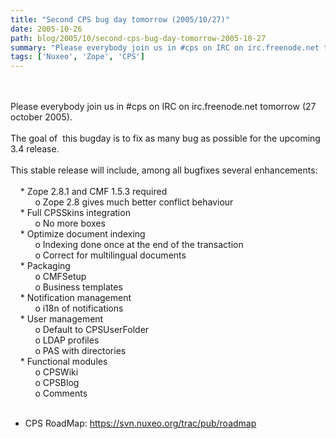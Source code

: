 ```yaml
---
title: "Second CPS bug day tomorrow (2005/10/27)"
date: 2005-10-26
path: blog/2005/10/second-cps-bug-day-tomorrow-2005-10-27
summary: "Please everybody join us in #cps on IRC on irc.freenode.net tomorrow (27 october 2005)."
tags: ['Nuxeo', 'Zope', 'CPS']
---
```


<br><br>
  Please everybody join us in #cps on IRC on irc.freenode.net tomorrow (27
  october 2005).<br><br>
   The goal of&#160; this bugday is to fix as many bug as possible for the
  upcoming 3.4 release.<br><br>
   This stable release will include, among all bugfixes several
  enhancements:<br><br>
   &#160;&#160;&#160; * Zope 2.8.1 and CMF 1.5.3 required<br>
   &#160;&#160;&#160;&#160;&#160;&#160;&#160;&#160;&#160; o Zope 2.8 gives
  much better conflict behaviour<br>
   &#160;&#160;&#160; * Full CPSSkins integration<br>
   &#160;&#160;&#160;&#160;&#160;&#160;&#160;&#160;&#160; o No more boxes<br>
   &#160;&#160;&#160; * Optimize document indexing<br>
   &#160;&#160;&#160;&#160;&#160;&#160;&#160;&#160;&#160; o Indexing done once
  at the end of the transaction<br>
   &#160;&#160;&#160;&#160;&#160;&#160;&#160;&#160;&#160; o Correct for
  multilingual documents<br>
   &#160;&#160;&#160; * Packaging<br>
   &#160;&#160;&#160;&#160;&#160;&#160;&#160;&#160;&#160; o CMFSetup<br>
   &#160;&#160;&#160;&#160;&#160;&#160;&#160;&#160;&#160; o Business templates<br>
   &#160;&#160;&#160; * Notification management<br>
   &#160;&#160;&#160;&#160;&#160;&#160;&#160;&#160;&#160; o i18n of
  notifications<br>
   &#160;&#160;&#160; * User management<br>
   &#160;&#160;&#160;&#160;&#160;&#160;&#160;&#160;&#160; o Default to
  CPSUserFolder<br>
   &#160;&#160;&#160;&#160;&#160;&#160;&#160;&#160;&#160; o LDAP
  profiles<br>
   &#160;&#160;&#160;&#160;&#160;&#160;&#160;&#160;&#160; o PAS with
  directories<br>
   &#160;&#160;&#160; * Functional modules<br>
   &#160;&#160;&#160;&#160;&#160;&#160;&#160;&#160;&#160; o CPSWiki<br>
   &#160;&#160;&#160;&#160;&#160;&#160;&#160;&#160;&#160; o CPSBlog<br>
   &#160;&#160;&#160;&#160;&#160;&#160;&#160;&#160;&#160; o Comments<br><br><ul><li>CPS RoadMap: <a href="https://svn.nuxeo.org/trac/pub/roadmap">https://svn.nuxeo.org/trac/pub/roadmap</a></li>
  </ul>

